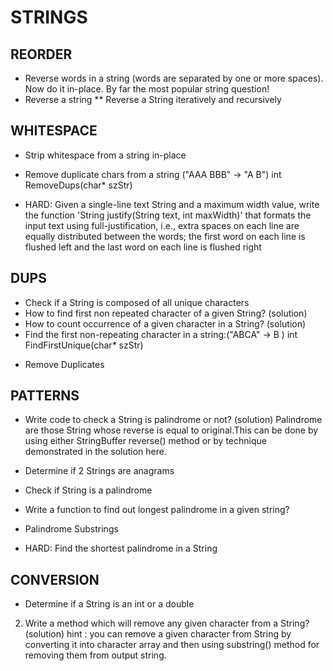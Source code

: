 # STRINGS

## REORDER
* Reverse words in a string
	(words are separated by one or more spaces).
	Now do it in-place.
	By far the most popular string question!
* Reverse a string
** Reverse a String iteratively and recursively

## WHITESPACE
* Strip whitespace from a string in-place
* Remove duplicate chars from a string ("AAA BBB" -> "A B")
	int RemoveDups(char* szStr)

* HARD: Given a single-line text String and a maximum width value, write the function 'String justify(String text, int maxWidth)' that formats the input text using full-justification, i.e., extra spaces on each line are equally distributed between the words; the first word on each line is flushed left and the last word on each line is flushed right

## DUPS
* Check if a String is composed of all unique characters
* How to find first non repeated character of a given String? (solution)
* How to count occurrence of a given character in a String? (solution)
* Find the first non-repeating character in a string:("ABCA" -> B )
	int FindFirstUnique(char* szStr)
- Remove Duplicates

## PATTERNS
* Write code to check a String is palindrome or not? (solution)
Palindrome are those String whose reverse is equal to original.This can be done by using either StringBuffer reverse() method or by technique demonstrated in the solution here.

* Determine if 2 Strings are anagrams
* Check if String is a palindrome
* Write a function to find out longest palindrome in a given string?
* Palindrome Substrings
* HARD: Find the shortest palindrome in a String


## CONVERSION
* Determine if a String is an int or a double


2) Write a method which will remove any given character from a String? (solution)
hint : you can remove a given character from String by converting it into character array and then using substring() method for removing them from output string.


